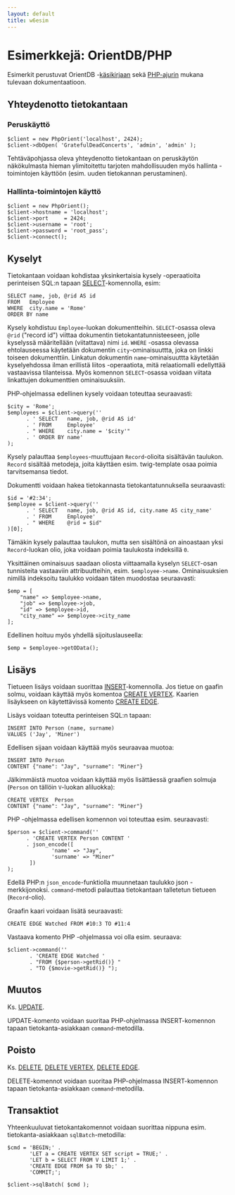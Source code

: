 ```yaml
---
layout: default
title: w6esim
---
```


# Esimerkkejä: OrientDB/PHP

Esimerkit perustuvat OrientDB 
-[käsikirjaan](http://orientdb.com/docs/last/index.html) 
sekä 
[PHP-ajurin](https://github.com/orientechnologies/PhpOrient) 
mukana tulevaan dokumentaatioon. 


## Yhteydenotto tietokantaan


### Peruskäyttö

~~~
$client = new PhpOrient('localhost', 2424);
$client->dbOpen( 'GratefulDeadConcerts', 'admin', 'admin' );
~~~

Tehtäväpohjassa oleva yhteydenotto tietokantaan on peruskäytön näkökulmasta hieman ylimitoitettu tarjoten mahdollisuuden myös hallinta -toimintojen käyttöön (esim. uuden tietokannan perustaminen).
 
### Hallinta-toimintojen käyttö

~~~
$client = new PhpOrient();
$client->hostname = 'localhost';
$client->port     = 2424;
$client->username = 'root';
$client->password = 'root_pass';
$client->connect();
~~~

## Kyselyt

Tietokantaan voidaan kohdistaa yksinkertaisia kysely -operaatioita perinteisen SQL:n tapaan 
[SELECT](http://orientdb.com/docs/last/SQL-Query.html)-komennolla, 
esim:

~~~
SELECT name, job, @rid AS id
FROM   Employee 
WHERE  city.name = 'Rome'
ORDER BY name
~~~

Kysely kohdistuu `Employee`-luokan dokumentteihin. `SELECT`-osassa oleva `@rid` ("record id") viittaa dokumentin tietokantatunnisteeseen, jolle kyselyssä määritellään (viitattava) nimi `id`. `WHERE` -osassa olevassa ehtolauseessa käytetään dokumentin `city`-ominaisuuttta, joka on linkki toiseen dokumenttiin. Linkatun dokumentin `name`-ominaisuuttta käytetään kyselyehdossa ilman erillistä liitos -operaatiota, mitä relaatiomalli edellyttää vastaavissa tilanteissa. Myös komennon `SELECT`-osassa voidaan viitata linkattujen dokumenttien ominaisuuksiin.

PHP-ohjelmassa edellinen kysely voidaan toteuttaa seuraavasti:

~~~
$city = 'Rome';
$employees = $client->query(''
      . ' SELECT   name, job, @rid AS id'
      . ' FROM     Employee'
      . " WHERE    city.name = '$city'"
      . ' ORDER BY name'
);

~~~
 
Kysely palauttaa `$employees`-muuttujaan `Record`-olioita sisältävän taulukon. `Record` sisältää metodeja, joita käyttäen esim. twig-template osaa poimia tarvitsemansa tiedot.

Dokumentti voidaan hakea tietokannasta tietokantatunnuksella seuraavasti:

~~~
$id = '#2:34';
$employee = $client->query(''
      . ' SELECT   name, job, @rid AS id, city.name AS city_name'
      . ' FROM     Employee'
      . " WHERE    @rid = $id"
)[0];

~~~

Tämäkin kysely palauttaa taulukon, mutta sen sisältönä on ainoastaan yksi `Record`-luokan olio,  joka voidaan poimia taulukosta indeksillä `0`.

Yksittäinen ominaisuus saadaan oliosta viittaamalla kyselyn `SELECT`-osan tunnisteita vastaaviin attribuutteihin, esim. `$employee->name`. Ominaisuuksien nimillä indeksoitu taulukko voidaan täten muodostaa seuraavasti:

~~~
$emp = [
	"name" => $employee->name,
	"job" => $employee->job, 
	"id" => $employee->id,
 	"city_name" => $employee->city_name
];

~~~

Edellinen hoituu myös yhdellä sijoituslauseella:

~~~
$emp = $employee->getOData();
~~~
 

## Lisäys 

Tietueen lisäys voidaan suorittaa
[INSERT](http://orientdb.com/docs/last/SQL-Insert.html)-komennolla. Jos tietue on gaafin solmu, voidaan käyttää myös komentoa
[CREATE VERTEX](http://orientdb.com/docs/last/SQL-Create-Vertex.html). Kaarien lisäykseen on käytettävissä komento 
[CREATE EDGE](http://orientdb.com/docs/last/SQL-Create-Edge.html).

Lisäys voidaan toteutta perinteisen SQL:n tapaan:

~~~
INSERT INTO Person (name, surname) 
VALUES ('Jay', 'Miner')
~~~

Edellisen sijaan voidaan käyttää myös seuraavaa muotoa:

~~~
INSERT INTO Person 
CONTENT {"name": "Jay", "surname": "Miner"}
~~~

Jälkimmäistä muotoa voidaan käyttää myös lisättäessä graafien solmuja (`Person` on tällöin `V`-luokan aliluokka):

~~~
CREATE VERTEX  Person 
CONTENT {"name": "Jay", "surname": "Miner"}
~~~


PHP -ohjelmassa edellisen komennon voi toteuttaa esim. seuraavasti:

~~~
$person = $client->command(''
      . 'CREATE VERTEX Person CONTENT '
      . json_encode([
              'name' => "Jay",
              'surname' => "Miner"
       ])
);

~~~

Edellä PHP:n `json_encode`-funktiolla muunnetaan taulukko json -merkkijonoksi. `command`-metodi palauttaa tietokantaan talletetun tietueen (`Record`-olio).

Graafin kaari voidaan lisätä seuraavasti:

~~~
CREATE EDGE Watched FROM #10:3 TO #11:4
~~~

Vastaava komento PHP -ohjelmassa voi olla esim. seuraava:

~~~
$client->command(''
       . 'CREATE EDGE Watched '
       . "FROM {$person->getRid()} "
       . "TO {$movie->getRid()} ");
~~~


## Muutos

Ks. [UPDATE](http://orientdb.com/docs/last/SQL-Update.html).

UPDATE-komento voidaan suoritaa PHP-ohjelmassa INSERT-komennon tapaan tietokanta-asiakkaan `command`-metodilla. 


## Poisto

Ks. 
[DELETE](http://orientdb.com/docs/last/SQL-Delete.html), 
[DELETE VERTEX](http://orientdb.com/docs/last/SQL-Delete-Vertex.html),
[DELETE EDGE](http://orientdb.com/docs/last/SQL-Delete-Edge.html).

DELETE-komennot voidaan suoritaa PHP-ohjelmassa INSERT-komennon tapaan tietokanta-asiakkaan `command`-metodilla. 


## Transaktiot

Yhteenkuuluvat tietokantakomennot voidaan suorittaa nippuna esim. tietokanta-asiakkaan `sqlBatch`-metodilla:

~~~
$cmd = 'BEGIN;' .
       'LET a = CREATE VERTEX SET script = TRUE;' .
       'LET b = SELECT FROM V LIMIT 1;' .
       'CREATE EDGE FROM $a TO $b;' .
       'COMMIT;';

$client->sqlBatch( $cmd );
~~~


